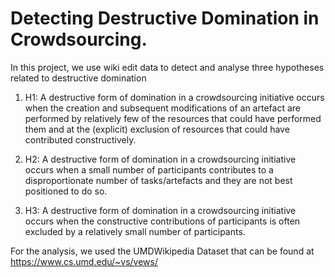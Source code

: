 # Detecting Destructive Domination in Crowdsourcing.

In this project, we use wiki edit data to detect and analyse three hypotheses related to destructive domination
1. H1: A destructive form of domination in a crowdsourcing initiative occurs when the creation and subsequent modifications of an artefact are performed by relatively few of the resources that could have performed them and at the (explicit) exclusion of resources that could have contributed constructively.

2. H2: A destructive form of domination in a crowdsourcing initiative occurs when a small number of participants contributes to a disproportionate number of tasks/artefacts and they are not best positioned to do so.

3. H3: A destructive form of domination in a crowdsourcing initiative occurs when the constructive contributions of participants is often excluded by a relatively small number of participants.


For the analysis, we used the UMDWikipedia Dataset that can be found at https://www.cs.umd.edu/~vs/vews/
